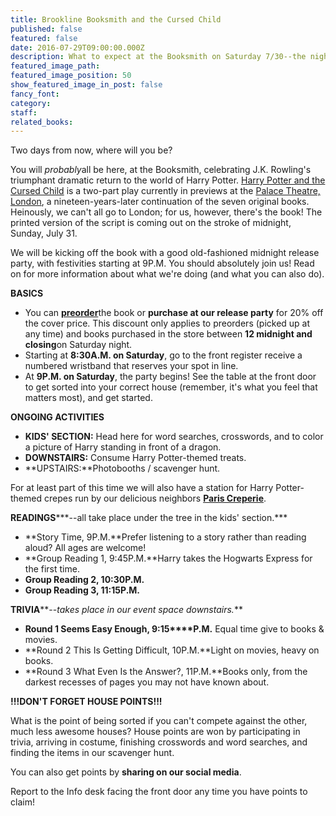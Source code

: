 ```yaml
---
title: Brookline Booksmith and the Cursed Child
published: false
featured: false
date: 2016-07-29T09:00:00.000Z
description: What to expect at the Booksmith on Saturday 7/30--the night Harry Potter returns.
featured_image_path:
featured_image_position: 50
show_featured_image_in_post: false
fancy_font:
category:
staff:
related_books:
---
```



Two days from now, where will you be?

You will *probably*all be here, at the Booksmith, celebrating J.K. Rowling's triumphant dramatic return to the world of Harry Potter. [Harry Potter and the Cursed Child](http://www.brooklinebooksmith-shop.com/book/9781338099133?utm_source=internal&amp;utm_medium=website&amp;utm_campaign=harrypotter-2016) is a two-part play currently in previews at the [Palace Theatre, London](http://www.harrypottertheplay.com/), a nineteen-years-later continuation of the seven original books. Heinously, we can't all go to London; for us, however, there's the book! The printed version of the script is coming out on the stroke of midnight, Sunday, July 31.

We will be kicking off the book with a good old-fashioned midnight release party, with festivities starting at 9P.M. You should absolutely join us! Read on for more information about what we're doing (and what you can also do).

**BASICS**

* You can [**preorder**](http://www.brooklinebooksmith-shop.com/book/9781338099133?utm_source=internal&amp;utm_medium=website&amp;utm_campaign=harrypotter-2016)the book or **purchase at our release party** for 20% off the cover price. This discount only applies to preorders (picked up at any time) and books purchased in the store between **12 midnight and closing**on Saturday night.
* Starting at **8:30A.M. on Saturday**, go to the front register receive a numbered wristband that reserves your spot in line.
* At **9P.M. on Saturday**, the party begins! See the table at the front door to get sorted into your correct house (remember, it's what you feel that matters most), and get started.


**ONGOING ACTIVITIES**

* **KIDS' SECTION:** Head here for word searches, crosswords, and to color a picture of Harry standing in front of a dragon.
* **DOWNSTAIRS:** Consume Harry Potter-themed treats.
* **UPSTAIRS:**Photobooths / scavenger hunt.


For at least part of this time we will also have a station for Harry Potter-themed crepes run by our delicious neighbors [**Paris Creperie**](http://pariscreperie.com/).

**READINGS*****--all take place under the tree in the kids' section.***

* **Story Time, 9P.M.**Prefer listening to a story rather than reading aloud? All ages are welcome!
* **Group Reading 1, 9:45P.M.**Harry takes the Hogwarts Express for the first time.
* **Group Reading 2, 10:30P.M.**
* **Group Reading 3, 11:15P.M.**


**TRIVIA****--*takes place in our event space downstairs.***

* **Round 1 Seems Easy Enough, 9:15****P.M.** Equal time give to books & movies.
* **Round 2 This Is Getting Difficult, 10P.M.**Light on movies, heavy on books.
* **Round 3 What Even Is the Answer?, 11P.M.**Books only, from the darkest recesses of pages you may not have known about.


**!!!DON'T FORGET HOUSE POINTS!!!**

What is the point of being sorted if you can't compete against the other, much less awesome houses? House points are won by participating in trivia, arriving in costume, finishing crosswords and word searches, and finding the items in our scavenger hunt.

You can also get points by **sharing on our social media**.

Report to the Info desk facing the front door any time you have points to claim!

&nbsp;
